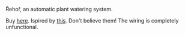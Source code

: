 Řehoř, an automatic plant watering system.

Buy [here](https://www.ebay.de/itm/375295299301?chn=ps&_ul=DE&_trkparms=ispr%3D1&amdata=enc%3A1ENnV3ZdNRtS1-9Y2toQbhg83&norover=1&mkevt=1&mkrid=707-134425-41852-0&mkcid=2&mkscid=101&itemid=375295299301&targetid=1716911581159&device=c&mktype=pla&googleloc=9042412&poi=&campaignid=17943303986&mkgroupid=140642150118&rlsatarget=pla-1716911581159&abcId=9301060&merchantid=494548765&gad_source=1&gclid=CjwKCAjww_iwBhApEiwAuG6ccNLbgxhsIvRFa0aiqYGNBFWXx_1QKu5gNbKZ02Bc7tvw3WBHwMeZfxoCygwQAvD_BwE).
Ispired by [this](https://www.hackster.io/diyprojectslab/automatic-irrigation-and-plant-watering-system-13b32d).
Don't believe them! The wiring is completely unfunctional.
